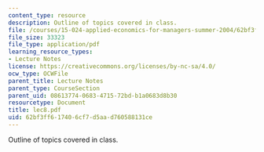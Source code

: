 ```yaml
---
content_type: resource
description: Outline of topics covered in class.
file: /courses/15-024-applied-economics-for-managers-summer-2004/62bf3ff617406cf7d5aad760588131ce_lec8.pdf
file_size: 33323
file_type: application/pdf
learning_resource_types:
- Lecture Notes
license: https://creativecommons.org/licenses/by-nc-sa/4.0/
ocw_type: OCWFile
parent_title: Lecture Notes
parent_type: CourseSection
parent_uid: 08613774-0683-4715-72bd-b1a0683d8b30
resourcetype: Document
title: lec8.pdf
uid: 62bf3ff6-1740-6cf7-d5aa-d760588131ce
---
```

Outline of topics covered in class.